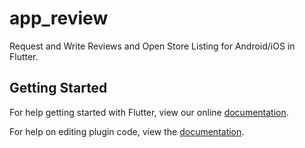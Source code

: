 # app_review

Request and Write Reviews and Open Store Listing for Android&#x2F;iOS in Flutter.

## Getting Started

For help getting started with Flutter, view our online
[documentation](https://flutter.io/).

For help on editing plugin code, view the [documentation](https://flutter.io/platform-plugins/#edit-code).